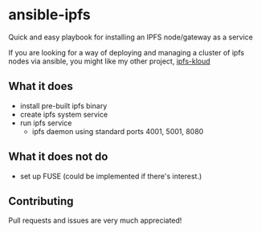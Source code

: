 # ansible-ipfs
Quick and easy playbook for installing an IPFS node/gateway as a service

If you are looking for a way of deploying and managing a cluster of ipfs nodes via ansible, you might like my other project, [ipfs-kloud](https://github.com/insanity54/ipfs-kloud)


## What it does

* install pre-built ipfs binary
* create ipfs system service
* run ipfs service
  * ipfs daemon using standard ports 4001, 5001, 8080



## What it does not do

* set up FUSE (could be implemented if there's interest.)


## Contributing

Pull requests and issues are very much appreciated!

